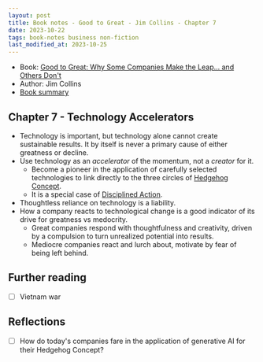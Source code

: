 ```yaml
---
layout: post
title: Book notes - Good to Great - Jim Collins - Chapter 7
date: 2023-10-22
tags: book-notes business non-fiction
last_modified_at: 2023-10-25
---
```


* Book: [Good to Great: Why Some Companies Make the Leap... and Others Don't](https://www.goodreads.com/en/book/show/76865)
* Author: Jim Collins
* [Book summary](/good-to-great)

## Chapter 7 - Technology Accelerators

* Technology is important, but technology alone cannot create sustainable results. It by itself is never a primary cause of either greatness or decline.
* Use technology as an *accelerator* of the momentum, not a *creator* for it.
  * Become a pioneer in the application of carefully selected technologies to link directly to the three circles of [Hedgehog Concept](/2023/10/22/good-to-great-ch5).
  * It is a special case of [Disciplined Action](/2023/10/24/good-to-great-ch6).
* Thoughtless reliance on technology is a liability.
* How a company reacts to technological change is a good indicator of its drive for greatness vs medocrity.
  * Great companies respond with thoughtfulness and creativity, driven by a compulsion to turn unrealized potential into results.
  * Mediocre companies react and lurch about, motivate by fear of being left behind.

## Further reading

- [ ] Vietnam war

## Reflections

- [ ] How do today's companies fare in the application of generative AI for their Hedgehog Concept?